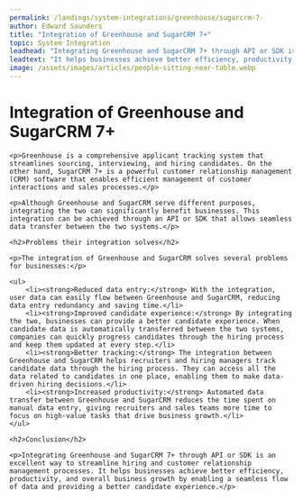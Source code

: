 ```yaml
---
permalink: /landings/system-integrations/greenhouse/sugarcrm-7-
author: Edward Saunders
title: "Integration of Greenhouse and SugarCRM 7+"
topic: System Integration
leadhead: "Integrating Greenhouse and SugarCRM 7+ through API or SDK is an excellent way to streamline hiring and customer relationship management processes"
leadtext: "It helps businesses achieve better efficiency, productivity, and overall business growth by enabling a seamless flow of data and providing a better candidate experience."
image: /assets/images/articles/people-sitting-near-table.webp
---
```

<div class="arttext">	<h1>Integration of Greenhouse and SugarCRM 7+</h1>

	<p>Greenhouse is a comprehensive applicant tracking system that streamlines sourcing, interviewing, and hiring candidates. On the other hand, SugarCRM 7+ is a powerful customer relationship management (CRM) software that enables efficient management of customer interactions and sales processes.</p>

	<p>Although Greenhouse and SugarCRM serve different purposes, integrating the two can significantly benefit businesses. This integration can be achieved through an API or SDK that allows seamless data transfer between the two systems.</p>

	<h2>Problems their integration solves</h2>

	<p>The integration of Greenhouse and SugarCRM solves several problems for businesses:</p>

	<ul>
		<li><strong>Reduced data entry:</strong> With the integration, user data can easily flow between Greenhouse and SugarCRM, reducing data entry redundancy and saving time.</li>
		<li><strong>Improved candidate experience:</strong> By integrating the two, businesses can provide a better candidate experience. When candidate data is automatically transferred between the two systems, companies can quickly progress candidates through the hiring process and keep them updated at every step.</li>
		<li><strong>Better tracking:</strong> The integration between Greenhouse and SugarCRM helps recruiters and hiring managers track candidate data through the hiring process. They can access all the data related to candidates in one place, enabling them to make data-driven hiring decisions.</li>
		<li><strong>Increased productivity:</strong> Automated data transfer between Greenhouse and SugarCRM reduces the time spent on manual data entry, giving recruiters and sales teams more time to focus on high-value tasks that drive business growth.</li>
	</ul>

	<h2>Conclusion</h2>

	<p>Integrating Greenhouse and SugarCRM 7+ through API or SDK is an excellent way to streamline hiring and customer relationship management processes. It helps businesses achieve better efficiency, productivity, and overall business growth by enabling a seamless flow of data and providing a better candidate experience.</p>
</div>